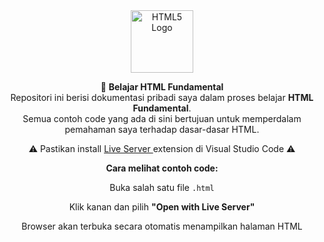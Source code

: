 <div align="center"> 
  <img src="https://upload.wikimedia.org/wikipedia/commons/6/61/HTML5_logo_and_wordmark.svg" alt="HTML5 Logo" width="100" />
  <p>
    🚀 <strong>Belajar HTML Fundamental</strong><br/>
    Repositori ini berisi dokumentasi pribadi saya dalam proses belajar <strong>HTML Fundamental</strong>.<br/>
    Semua contoh code yang ada di sini bertujuan untuk memperdalam pemahaman saya terhadap dasar-dasar HTML.
  </p>

  <p>
    ⚠️ Pastikan install 
    <a href="https://marketplace.visualstudio.com/items?itemName=ritwickdey.LiveServer" target="_blank">
      Live Server
    </a> 
    extension di Visual Studio Code ⚠️
  </p>

  <p><strong>Cara melihat contoh code:</strong></p>
  <p>Buka salah satu file <code>.html</code></p>
  <p>Klik kanan dan pilih <strong>"Open with Live Server"</strong></p>
  <p>Browser akan terbuka secara otomatis menampilkan halaman HTML</p>
</div>
